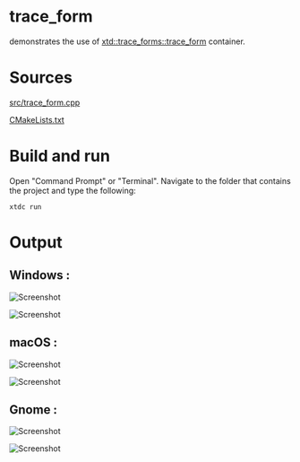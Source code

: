 # trace_form

demonstrates the use of [xtd::trace_forms::trace_form](../../../../src/xtd_trace_forms/include/xtd/trace_forms/trace_form.hpp) container.

# Sources

[src/trace_form.cpp](src/trace_form.cpp)

[CMakeLists.txt](CMakeLists.txt)

# Build and run

Open "Command Prompt" or "Terminal". Navigate to the folder that contains the project and type the following:

```shell
xtdc run
```

# Output

## Windows :

![Screenshot](../../../../docs/pictures/examples/trace_form_w.png)

![Screenshot](../../../../docs/pictures/examples/trace_form_wd.png)

## macOS :

![Screenshot](../../../../docs/pictures/examples/trace_form_m.png)

![Screenshot](../../../../docs/pictures/examples/trace_form_md.png)

## Gnome :

![Screenshot](../../../../docs/pictures/examples/trace_form_g.png)

![Screenshot](../../../../docs/pictures/examples/trace_form_gd.png)
